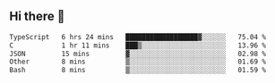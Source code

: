 ## Hi there 👋

 <!--START_SECTION:waka-->

```txt
TypeScript   6 hrs 24 mins   ██████████████████▓░░░░░░   75.04 %
C            1 hr 11 mins    ███▒░░░░░░░░░░░░░░░░░░░░░   13.96 %
JSON         15 mins         ▓░░░░░░░░░░░░░░░░░░░░░░░░   02.98 %
Other        8 mins          ▒░░░░░░░░░░░░░░░░░░░░░░░░   01.69 %
Bash         8 mins          ▒░░░░░░░░░░░░░░░░░░░░░░░░   01.59 %
```

<!--END_SECTION:waka-->

<!--
**ValentinRapp/ValentinRapp** is a ✨ _special_ ✨ repository because its `README.md` (this file) appears on your GitHub profile.

Here are some ideas to get you started:

- 🔭 I’m currently working on ...
- 🌱 I’m currently learning ...
- 👯 I’m looking to collaborate on ...
- 🤔 I’m looking for help with ...
- 💬 Ask me about ...
- 📫 How to reach me: ...
- 😄 Pronouns: ...
- ⚡ Fun fact: ...
-->

